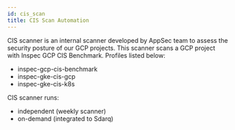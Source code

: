 ```yaml
---
id: cis_scan
title: CIS Scan Automation
---
```


CIS scanner is an internal scanner developed by AppSec team to assess the security posture of our GCP projects.
This scanner scans a GCP project with Inspec GCP CIS Benchmark. Profiles listed below:
- inspec-gcp-cis-benchmark
- inspec-gke-cis-gcp
- inspec-gke-cis-k8s

CIS scanner runs:
- independent (weekly scanner)
- on-demand (integrated to Sdarq)
